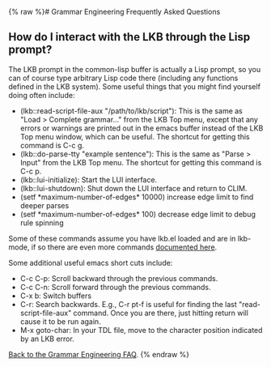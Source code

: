 {% raw %}# Grammar Engineering Frequently Asked Questions

## How do I interact with the LKB through the Lisp prompt?

The LKB prompt in the common-lisp buffer is actually a Lisp prompt, so
you can of course type arbitrary Lisp code there (including any
functions defined in the LKB system). Some useful things that you might
find yourself doing often include:

- (lkb::read-script-file-aux "/path/to/lkb/script"): This is the same
as "Load &gt; Complete grammar..." from the LKB Top menu, except
that any errors or warnings are printed out in the emacs buffer
instead of the LKB Top menu window, which can be useful. The
shortcut for getting this command is C-c g.
- (lkb::do-parse-tty "example sentence"): This is the same as
"Parse &gt; Input" from the LKB Top menu. The shortcut for getting
this command is C-c p.
- (lkb::lui-initialize): Start the LUI interface.
- (lkb::lui-shutdown): Shut down the LUI interface and return to CLIM.
- (setf \*maximum-number-of-edges\* 10000) increase edge limit to find
deeper parses
- (setf \*maximum-number-of-edges\* 100) decrease edge limit to debug
rule spinning

Some of these commands assume you have lkb.el loaded and are in
lkb-mode, if so there are even more commands [documented here](https://delph-in.github.io/docs/tools/LkbMode).

Some additional useful emacs short cuts include:

- C-c C-p: Scroll backward through the previous commands.
- C-c C-n: Scroll forward through the previous commands.
- C-x b: Switch buffers
- C-r: Search backwards. E.g., C-r pt-f is useful for finding the last
"read-script-file-aux" command. Once you are there, just hitting
return will cause it to be run again.
- M-x goto-char: In your TDL file, move to the character position
indicated by an LKB error.

[Back to the Grammar Engineering FAQ](https://delph-in.github.io/docs/matrix/GrammarEngineeringFAQ).
<update date omitted for speed>{% endraw %}